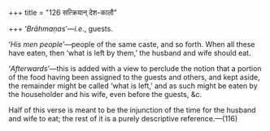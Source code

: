 +++
title = "126 सत्क्रियान् देश-कालौ"

+++
‘*Brāhmaṇas*’—*i.e*., guests.

‘*His men people*’—people of the same caste, and so forth. When all
these have eaten, then ‘what is left by them,’ the husband and wife
should eat.

‘*Afterwards*’—this is added with a view to perclude the notion that a
portion of the food having been assigned to the guests and others, and
kept aside, the remainder might be called ‘what is left,’ and as such
might be eaten by the householder and his wife, even before the guests,
&c.

Half of this verse is meant to be the injunction of the time for the
husband and wife to eat; the rest of it is a purely descriptive
reference.—(116)


